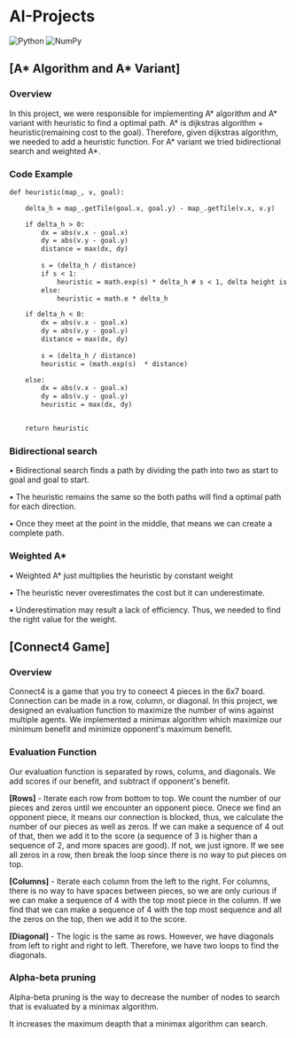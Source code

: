 # AI-Projects
![Python](https://img.shields.io/badge/python-3670A0?style=for-the-badge&logo=python&logoColor=ffdd54)
![NumPy](https://img.shields.io/badge/numpy-%23013243.svg?style=for-the-badge&logo=numpy&logoColor=white)

## [A* Algorithm and A* Variant]

### Overview
In this project, we were responsible for implementing A* algorithm and A* variant with heuristic to find a optimal path.
A* is dijkstras algorithm + heuristic(remaining cost to the goal).
Therefore, given dijkstras algorithm, we needed to add a heuristic function.
For A* variant we tried bidirectional search and weighted A*.

### Code Example
```diff
def heuristic(map_, v, goal):

	delta_h = map_.getTile(goal.x, goal.y) - map_.getTile(v.x, v.y)

	if delta_h > 0: 
		dx = abs(v.x - goal.x)
		dy = abs(v.y - goal.y)
		distance = max(dx, dy)
		
		s = (delta_h / distance)
		if s < 1:
			heuristic = math.exp(s) * delta_h # s < 1, delta height is smaller, so cost of each step is smaller.
		else:
			heuristic = math.e * delta_h 

	if delta_h < 0: 
		dx = abs(v.x - goal.x)
		dy = abs(v.y - goal.y)
		distance = max(dx, dy)
		
		s = (delta_h / distance) 
		heuristic = (math.exp(s)  * distance) 

	else:			
		dx = abs(v.x - goal.x)
		dy = abs(v.y - goal.y)
		heuristic = max(dx, dy)


	return heuristic 
```

### Bidirectional search
• Bidirectional search finds a path by dividing the path into two as start to goal and goal to start.

• The heuristic remains the same so the both paths will find a optimal path for each direction.

• Once they meet at the point in the middle, that means we can create a complete path.

### Weighted A*
• Weighted A* just multiplies the heuristic by constant weight

• The heuristic never overestimates the cost but it can underestimate.

• Underestimation may result a lack of efficiency. Thus, we needed to find the right value for the weight.

## [Connect4 Game]

### Overview
Connect4 is a game that you try to coneect 4 pieces in the 6x7 board.
Connection can be made in a row, column, or diagonal.
In this project, we designed an evaluation function to maximize the number of wins against multiple agents.
We implemented a minimax algorithm which maximize our minimum benefit and minimize opponent's maximum benefit.

### Evaluation Function
Our evaluation function is separated by rows, colums, and diagonals.
We add scores if our benefit, and subtract if opponent's benefit.

**[Rows]** - Iterate each row from bottom to top. We count the number of our pieces and zeros until we encounter an opponent piece.
Onece we find an opponent piece, it means our connection is blocked, thus, we calculate the number of our pieces as well as zeros.
If we can make a sequence of 4 out of that, then we add it to the score (a sequence of 3 is higher than a sequence of 2, and more spaces are good). 
If not, we just ignore. If we see all zeros in a row, then break the loop since there is no way to put pieces on top.

**[Columns]** - Iterate each column from the left to the right. For columns, there is no way to have spaces between pieces, so we are only curious if we can make a sequence of 4 with the top most piece in the column. If we find that we can make a sequence of 4 with the top most sequence and all the zeros on the top, then we add it to the score.

**[Diagonal]** - The logic is the same as rows. However, we have diagonals from left to right and right to left. Therefore, we have two loops to find the diagonals.

### Alpha-beta pruning
Alpha-beta pruning is the way to decrease the number of nodes to search that is evaluated by a minimax algorithm.

It increases the maximum deapth that a minimax algorithm can search.



